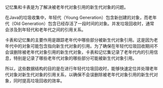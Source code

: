 记忆集和卡表是为了解决被老年代对象引用的新生代对象的问题。

在Java的垃圾收集中，年轻代（Young Generation）包含新创建的对象，而老年代（Old Generation）包含已经存活了一段时间的对象。并发垃圾回收时，通常会涉及到年轻代和老年代之间的引用关系。

卡表和记忆集的主要作用是跟踪老年代中哪些部分被新生代对象引用。这是因为老年代中的对象可能包含指向新生代对象的引用。为了确保在年轻代垃圾回收期间不会误删除被老年代对象引用的新生代对象，卡表和记忆集记录了老年代内的引用信息，特别是记录了哪些老年代对象的哪些部分可能被新生代对象引用。

所以，这些数据结构的目的是在进行年轻代垃圾回收时，能够快速定位并处理老年代对象对新生代对象的引用关系，以确保不会误删除被老年代对象引用的新生代对象，同时提高垃圾回收的效率。